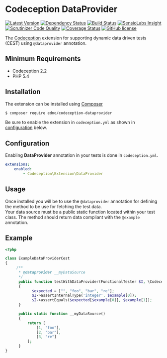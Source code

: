 # Codeception DataProvider

[![Latest Version](https://img.shields.io/packagist/v/edno/codeception-dataprovider.svg?style=flat-square)](https://packagist.org/packages/edno/codeception-dataprovider)
[![Dependency Status](https://www.versioneye.com/user/projects/579e2cc8aa78d50041cb0baf/badge.svg?style=flat-square)](https://www.versioneye.com/user/projects/579e2cc8aa78d50041cb0baf)
[![Build Status](https://img.shields.io/travis/edno/codeception-dataprovider.svg?style=flat-square)](https://travis-ci.org/edno/codeception-dataprovider)
[![SensioLabs Insight](https://img.shields.io/sensiolabs/i/16715897-2e48-48c3-bed0-1c4dc452da1a.svg?style=flat-square)](https://insight.sensiolabs.com/projects/16715897-2e48-48c3-bed0-1c4dc452da1a)
[![Scrutinizer Code Quality](https://img.shields.io/scrutinizer/g/edno/codeception-dataprovider.svg?style=flat-square)](https://scrutinizer-ci.com/g/edno/codeception-dataprovider/?branch=master)
[![Coverage Status](https://img.shields.io/coveralls/edno/codeception-dataprovider.svg?style=flat-square)](https://coveralls.io/github/edno/codeception-dataprovider?branch=master)
[![GitHub license](https://img.shields.io/badge/license-MIT-blue.svg?style=flat-square)](https://raw.githubusercontent.com/edno/codeception-dataprovider/master/LICENSE)

The [Codeception](http://codeception.com/) extension for supporting dynamic data driven tests (CEST) using `@dataprovider` annotation.

## Minimum Requirements

- Codeception 2.2
- PHP 5.4

## Installation
The extension can be installed using [Composer](https://getcomposer.org)

```bash
$ composer require edno/codeception-dataprovider
```

Be sure to enable the extension in `codeception.yml` as shown in
[configuration](#configuration) below.
## Configuration
Enabling **DataProvider** annotation in your tests is done in `codeception.yml`.

```yaml
extensions:
    enabled:
        - Codeception\Extension\DataProvider
```

## Usage
Once installed you will be to use the `@dataprovider` annotation for defining the
method to be use for fetching the test data.  
Your data source must be a public static function located within your test class.
The method should return data compliant with the `@example` annotation.

## Example
```php
<?php

class ExampleDataProviderCest
{
     /**
      * @dataprovider __myDataSource
      */
      public function testWithDataProvider(FunctionalTester $I, \Codeception\Example $example)
      {
            $expected = ["", "foo", "bar", "re"];
            $I->assertInternalType('integer', $example[0]);
            $I->assertEquals($expected[$example[0]], $example[1]);
      }

      public static function __myDataSource()
      {
          return [
              [1, "foo"],
              [2, "bar"],
              [3, "re"]
          ];
      }
}
```
